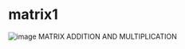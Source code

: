 # matrix1
![image](https://user-images.githubusercontent.com/97290356/170409334-ec971568-72d4-4efd-9ba7-35271da79ea4.png)
MATRIX ADDITION AND MULTIPLICATION
